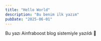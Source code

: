 ```yaml
---
title: "Hello World"
description: "Bu benim ilk yazım"
pubDate: "2025-06-01"
---
```


Bu yazı Ainfraboost blog sistemiyle yazıldı 🚀
